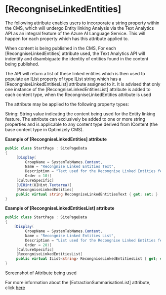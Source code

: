 # [RecongniseLinkedEntities]

The following attribute enables users to incorporate a string property within the CMS, which will undergo Entity linking Analysis 
via the Text Analytics API as an integral feature of the Azure AI Language Service. This will happen for each property 
which has this attribute applied to.

When content is being published in the CMS, For each [RecongniseLinkedEntities] attribute used, 
the Text Analytics API will indentify and disambiguate the identity of entities found in the content being published. 

The API will return a list of these linked entities which is then used to populate an IList property of type IList string which has a [RecongniseLinkedEntitiesList] attribute assigned to it. It is advised that only one instance of the [RecongniseLinkedEntitiesList] attribute is added to each content type, when the RecongniseLinkedEntities attribute is used

The attribute may be applied to the following property types:

String: String value indicating the content being used for the Entity linking feature.
The attribute can exclusively be added to one or more string properties and is applicable to any content type derived from IContent (the base content type in Optimizely CMS).

**Example of [RecongniseLinkedEntities] attribute**
``` C#
public class StartPage : SitePageData
{
     [Display(
         GroupName = SystemTabNames.Content,
         Name = "Recongnise Linked Entities Text",
         Description = "Text used for the Recongnise Linked Entities feature",
         Order = 10)]
     [CultureSpecific]
     [UIHint(UIHint.Textarea)]
     [RecongniseLinkedEntities]
     public virtual string RecongniseLinkedEntitiesText { get; set; }
}
```
**Example of [RecongniseLinkedEntitiesList] attribute**
``` C#
public class StartPage : SitePageData
{
    [Display(
         GroupName = SystemTabNames.Content,
         Name = "Recongnise Linked Entities List",
         Description = "List used for the Recongnise Linked Entities feature",
         Order = 20)]
     [CultureSpecific]
     [RecongniseLinkedEntitiesList]
     public virtual IList<string> RecongniseLinkedEntitiesList { get; set; }
}
```


Screenshot of Attribute being used

For more information about the [ExtractionSummarisationList] attribute, click [here](https://github.com/AnilOptimizely/Patel-Azure.AI.Language.Optimizely/edit/develop/docs/Feature/ExtractionSummarisationList.md)
